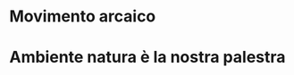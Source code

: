 
# Movimento arcaico 

# Ambiente natura è la nostra palestra 
<!--stackedit_data:
eyJoaXN0b3J5IjpbMjg5MDQyMzI2XX0=
-->